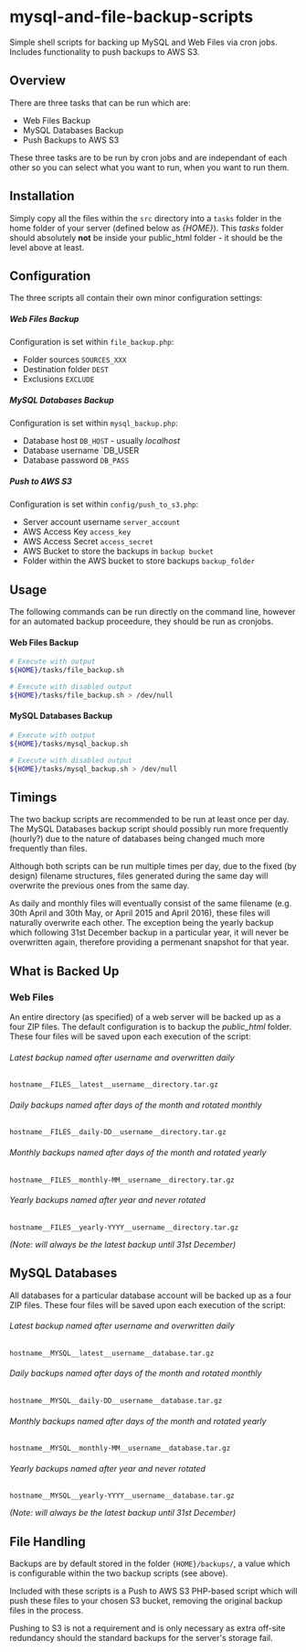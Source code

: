 # mysql-and-file-backup-scripts
Simple shell scripts for backing up MySQL and Web Files via cron jobs. Includes functionality to push backups to AWS S3.

## Overview

There are three tasks that can be run which are:

* Web Files Backup
* MySQL Databases Backup
* Push Backups to AWS S3

These three tasks are to be run by cron jobs and are independant of each other so you can select what you want to run, when you want to run them.


## Installation

Simply copy all the files within the `src` directory into a `tasks` folder in the home folder of your server (defined below as *{HOME}*). This *tasks* folder should absolutely **not** be  inside your public_html folder - it should be the level above at least.

## Configuration

The three scripts all contain their own minor configuration settings:

##### Web Files Backup

Configuration is set within `file_backup.php`:

* Folder sources `SOURCES_XXX`
* Destination folder `DEST`
* Exclusions `EXCLUDE`

##### MySQL Databases Backup

Configuration is set within `mysql_backup.php`:

* Database host `DB_HOST` - usually *localhost*
* Database username `DB_USER
* Database password `DB_PASS`

##### Push to AWS S3

Configuration is set within `config/push_to_s3.php`:

* Server account username `server_account`
* AWS Access Key `access_key`
* AWS Access Secret `access_secret`
* AWS Bucket to store the backups in `backup bucket`
* Folder within the AWS bucket to store backups `backup_folder`


## Usage

The following commands can be run directly on the command line, however for an automated backup proceedure, they should be run as cronjobs.

#### Web Files Backup

```bash
# Execute with output
${HOME}/tasks/file_backup.sh

# Execute with disabled output
${HOME}/tasks/file_backup.sh > /dev/null
```

#### MySQL Databases Backup

```bash
# Execute with output
${HOME}/tasks/mysql_backup.sh

# Execute with disabled output
${HOME}/tasks/mysql_backup.sh > /dev/null
```


## Timings

The two backup scripts are recommended to be run at least once per day. The MySQL Databases backup script should possibly run more frequently (hourly?) due to the nature of databases being changed much more frequently than files.

Although both scripts can be run multiple times per day, due to the fixed (by design) filename structures, files generated during the same day will overwrite the previous ones from the same day.

As daily and monthly files will eventually consist of the same filename (e.g. 30th April and 30th May, or April 2015 and April 2016), these files will naturally overwrite each other. The exception being the yearly backup which following 31st December backup in a particular year, it will never be overwritten again, therefore providing a permenant snapshot for that year.


## What is Backed Up

### Web Files

An entire directory (as specified) of a web server will be backed up as a four ZIP files. The default configuration is to backup the *public_html* folder. These four files will be saved upon each execution of the script:

###### Latest backup named after username and overwritten daily

`hostname__FILES__latest__username__directory.tar.gz`

###### Daily backups named after days of the month and rotated monthly

`hostname__FILES__daily-DD__username__directory.tar.gz`

###### Monthly backups named after days of the month and rotated yearly

`hostname__FILES__monthly-MM__username__directory.tar.gz`

###### Yearly backups named after year and never rotated

`hostname__FILES__yearly-YYYY__username__directory.tar.gz`

*(Note: will always be the latest backup until 31st December)*


## MySQL Databases

All databases for a particular database account will be backed up as a four ZIP files. These four files will be saved upon each execution of the script:

###### Latest backup named after username and overwritten daily

`hostname__MYSQL__latest__username__database.tar.gz`

###### Daily backups named after days of the month and rotated monthly

`hostname__MYSQL__daily-DD__username__database.tar.gz`

###### Monthly backups named after days of the month and rotated yearly

`hostname__MYSQL__monthly-MM__username__database.tar.gz`

###### Yearly backups named after year and never rotated

`hostname__MYSQL__yearly-YYYY__username__database.tar.gz`

*(Note: will always be the latest backup until 31st December)*


## File Handling

Backups are by default stored in the folder `{HOME}/backups/`, a value which is configurable within the two backup scripts (see above).

Included with these scripts is a Push to AWS S3 PHP-based script which will push these files to your chosen S3 bucket, removing the original backup files in the process.

Pushing to S3 is not a requirement and is only necessary as extra off-site redundancy should the standard backups for the server's storage fail.



